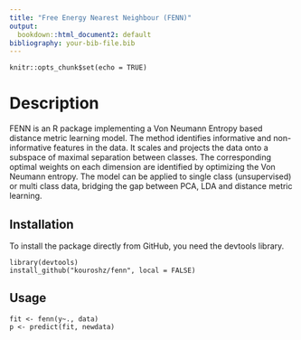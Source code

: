 ```yaml
---
title: "Free Energy Nearest Neighbour (FENN)"
output:
  bookdown::html_document2: default
bibliography: your-bib-file.bib
---
```


```{r setup, include=FALSE}
knitr::opts_chunk$set(echo = TRUE)
```


# Description
FENN is an R package implementing a Von Neumann Entropy based distance metric learning model. The method identifies informative and non-informative features in the data. It scales and projects the data onto a subspace of maximal separation between classes. The corresponding optimal weights on each dimension are identified by optimizing the Von Neumann entropy. The model can be applied to single class (unsupervised) or multi class data, bridging the gap between PCA, LDA and distance metric learning. 


## Installation
To install the package directly from GitHub, you need the devtools library.
```{R}
library(devtools)
install_github("kouroshz/fenn", local = FALSE)
```
## Usage
```{R}
fit <- fenn(y~., data)
p <- predict(fit, newdata)
```